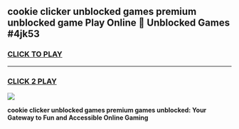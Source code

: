 
## cookie clicker unblocked games premium unblocked game Play Online 👋 Unblocked Games #4jk53
<h3>
<a href="https://premium.freeplayer.one?title=cookie_clicker_unblocked_games_premium&ref=21F">CLICK TO PLAY</a></h3>
<hr>

<h3>
<a href="https://premium.freeplayer.one?title=cookie_clicker_unblocked_games_premium&ref=21F">CLICK 2 PLAY</a>
  
</h3>

<a href="https://premium.freeplayer.one?title=cookie_clicker_unblocked_games_premium&ref=21F/"><img src="https://clearcache.store/games.png"></a>


**cookie clicker unblocked games premium games unblocked: Your Gateway to Fun and Accessible Online Gaming**
